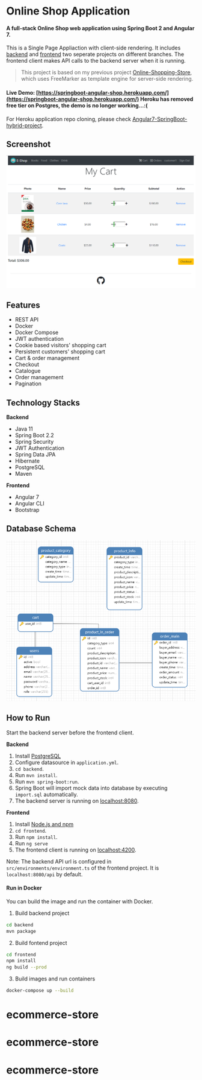 # Online Shop Application

#### A full-stack Online Shop web application using Spring Boot 2 and Angular 7. 
This is a Single Page Appliaction with client-side rendering. It includes [backend](https://github.com/zhulinn/SpringBoot-Angular7-ShoppingCart/tree/backend) and [frontend](https://github.com/zhulinn/SpringBoot-Angular7-ShoppingCart/tree/frontend) two seperate projects on different branches.
The frontend client makes API calls to the backend server when it is running.
> This project is based on my previous project [Online-Shopping-Store](https://github.com/zhulinn/Online-Shopping-Store), which uses FreeMarker as template engine for server-side rendering. 
> 
#### Live Demo: [https://springboot-angular-shop.herokuapp.com/](https://springboot-angular-shop.herokuapp.com/) Heroku has removed free tier on Postgres, the demo is no longer working...:(

For Heroku application repo cloning, please check [Angular7-SpringBoot-hybrid-project](https://github.com/zhulinn/Angular7-SpringBoot-hybrid-project).

## Screenshot
![](https://raw.githubusercontent.com/zhulinn/blog/hexo/source/uploads/post_pics/spring-angular/cart.png)

## Features
- REST API
- Docker
- Docker Compose
- JWT authentication
- Cookie based visitors' shopping cart
- Persistent customers' shopping cart
- Cart & order management
- Checkout
- Catalogue
- Order management
- Pagination
## Technology Stacks
**Backend**
  - Java 11
  - Spring Boot 2.2
  - Spring Security
  - JWT Authentication
  - Spring Data JPA
  - Hibernate
  - PostgreSQL
  - Maven

**Frontend**
  - Angular 7
  - Angular CLI
  - Bootstrap

## Database Schema

![](https://raw.githubusercontent.com/zhulinn/blog/hexo/source/uploads/post_pics/spring-angular/db.png)

## How to  Run

Start the backend server before the frontend client.  

**Backend**

  1. Install [PostgreSQL](https://www.postgresql.org/download/) 
  2. Configure datasource in `application.yml`.
  3. `cd backend`.
  4. Run `mvn install`.
  5. Run `mvn spring-boot:run`.
  6. Spring Boot will import mock data into database by executing `import.sql` automatically.
  7. The backend server is running on [localhost:8080]().

**Frontend**
  1. Install [Node.js and npm](https://www.npmjs.com/get-npm)
  2. `cd frontend`.
  3. Run `npm install`.
  4. Run `ng serve`
  5. The frontend client is running on [localhost:4200]().
  
Note: The backend API url is configured in `src/environments/environment.ts` of the frontend project. It is `localhost:8080/api` by default.
  
#### Run in Docker
You can build the image and run the container with Docker. 
1. Build backend project
```bash
cd backend
mvn package
```
2. Build fontend project
```bash
cd frontend
npm install
ng build --prod
```
3. Build images and run containers
```bash
docker-compose up --build
```

# ecommerce-store
# ecommerce-store
# ecommerce-store
